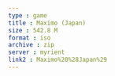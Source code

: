 ```yaml
---
type : game
title : Maximo (Japan)
size : 542.8 M
format : iso
archive : zip
server : myrient
link2 : Maximo%20%28Japan%29
---
```

